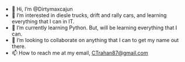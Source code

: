 - 👋 Hi, I’m @Dirtymaxcajun
- 👀 I’m interested in diesle trucks, drift and rally cars, and learning everything that I can in IT.
- 🌱 I’m currently learning Python. But, will be learning everything that I can.
- 💞️ I’m looking to collaborate on anything that I can to get my name out there.
- 📫 How to reach me at my email, CTrahan87@gmail.com

<!---
Dirtymaxcajun/Dirtymaxcajun is a ✨ special ✨ repository because its `README.md` (this file) appears on your GitHub profile.
You can click the Preview link to take a look at your changes.
--->
